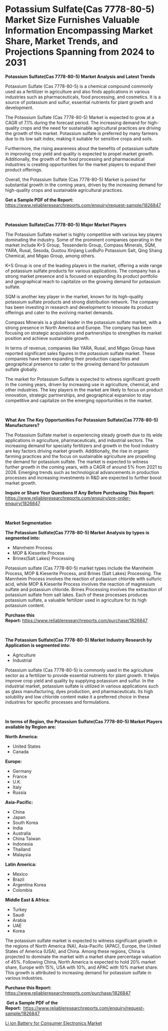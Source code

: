 <p><h1>Potassium Sulfate(Cas 7778-80-5) Market Size Furnishes Valuable Information Encompassing Market Share, Market Trends, and Projections Spanning from 2024 to 2031</h1></p><p><strong>Potassium Sulfate(Cas 7778-80-5) Market Analysis and Latest Trends</strong></p>
<p><p>Potassium Sulfate (Cas 7778-80-5) is a chemical compound commonly used as a fertilizer in agriculture and also finds applications in various industries such as pharmaceuticals, food processing, and cosmetics. It is a source of potassium and sulfur, essential nutrients for plant growth and development.</p><p>The Potassium Sulfate (Cas 7778-80-5) Market is expected to grow at a CAGR of 7.1% during the forecast period. The increasing demand for high-quality crops and the need for sustainable agricultural practices are driving the growth of this market. Potassium sulfate is preferred by many farmers due to its low salt index, making it suitable for sensitive crops and soils.</p><p>Furthermore, the rising awareness about the benefits of potassium sulfate in improving crop yield and quality is expected to propel market growth. Additionally, the growth of the food processing and pharmaceutical industries is creating opportunities for the market players to expand their product offerings.</p><p>Overall, the Potassium Sulfate (Cas 7778-80-5) Market is poised for substantial growth in the coming years, driven by the increasing demand for high-quality crops and sustainable agricultural practices.</p></p>
<p><strong>Get a Sample PDF of the Report:&nbsp;</strong> <a href="https://www.reliableresearchreports.com/enquiry/request-sample/1826847">https://www.reliableresearchreports.com/enquiry/request-sample/1826847</a></p>
<p>&nbsp;</p>
<p><strong>Potassium Sulfate(Cas 7778-80-5) Major Market Players</strong></p>
<p><p>The Potassium Sulfate market is highly competitive with various key players dominating the industry. Some of the prominent companies operating in the market include K+S Group, Tessenderlo Group, Compass Minerals, SQM, YARA, Rusal, Sesoda, Guotou Xinjiang LuoBuPo Potassium Salt, Qing Shang Chemical, and Migao Group, among others.</p><p>K+S Group is one of the leading players in the market, offering a wide range of potassium sulfate products for various applications. The company has a strong market presence and is focused on expanding its product portfolio and geographical reach to capitalize on the growing demand for potassium sulfate.</p><p>SQM is another key player in the market, known for its high-quality potassium sulfate products and strong distribution network. The company has been investing in research and development to innovate its product offerings and cater to the evolving market demands.</p><p>Compass Minerals is a global leader in the potassium sulfate market, with a strong presence in North America and Europe. The company has been focusing on strategic acquisitions and partnerships to strengthen its market position and achieve sustainable growth.</p><p>In terms of revenue, companies like YARA, Rusal, and Migao Group have reported significant sales figures in the potassium sulfate market. These companies have been expanding their production capacities and geographical presence to cater to the growing demand for potassium sulfate globally.</p><p>The market for Potassium Sulfate is expected to witness significant growth in the coming years, driven by increasing use in agriculture, chemical, and other industries. The key players in the market are likely to focus on product innovation, strategic partnerships, and geographical expansion to stay competitive and capitalize on the emerging opportunities in the market.</p></p>
<p>&nbsp;</p>
<p><strong>What Are The Key Opportunities For Potassium Sulfate(Cas 7778-80-5) Manufacturers?</strong></p>
<p><p>The Potassium Sulfate market is experiencing steady growth due to its wide applications in agriculture, pharmaceuticals, and industrial sectors. The increasing demand for specialty fertilizers and growth in the food industry are key factors driving market growth. Additionally, the rise in organic farming practices and the focus on sustainable agriculture are propelling the demand for potassium sulfate. The market is expected to witness further growth in the coming years, with a CAGR of around 5% from 2021 to 2026. Emerging trends such as technological advancements in production processes and increasing investments in R&D are expected to further boost market growth.</p></p>
<p><strong>Inquire or Share Your Questions If Any Before Purchasing This Report:</strong> <a href="https://www.reliableresearchreports.com/enquiry/pre-order-enquiry/1826847">https://www.reliableresearchreports.com/enquiry/pre-order-enquiry/1826847</a></p>
<p>&nbsp;</p>
<p><strong>Market Segmentation</strong></p>
<p><strong>The Potassium Sulfate(Cas 7778-80-5) Market Analysis by types is segmented into:</strong></p>
<p><ul><li>Mannheim Process</li><li>MOP & Kieserite Process</li><li>Brines(Salt Lakes) Processing</li></ul></p>
<p><p>Potassium sulfate (Cas 7778-80-5) market types include the Mannheim Process, MOP & Kieserite Process, and Brines (Salt Lakes) Processing. The Mannheim Process involves the reaction of potassium chloride with sulfuric acid, while MOP & Kieserite Process involves the reaction of magnesium sulfate and potassium chloride. Brines Processing involves the extraction of potassium sulfate from salt lakes. Each of these processes produces potassium sulfate, a valuable fertilizer used in agriculture for its high potassium content.</p></p>
<p><strong>Purchase this Report:&nbsp;</strong><a href="https://www.reliableresearchreports.com/purchase/1826847">https://www.reliableresearchreports.com/purchase/1826847</a></p>
<p>&nbsp;</p>
<p><strong>The Potassium Sulfate(Cas 7778-80-5) Market Industry Research by Application is segmented into:</strong></p>
<p><ul><li>Agriculture</li><li>Industrial</li></ul></p>
<p><p>Potassium sulfate (Cas 7778-80-5) is commonly used in the agriculture sector as a fertilizer to provide essential nutrients for plant growth. It helps improve crop yield and quality by supplying potassium and sulfur. In the industrial market, potassium sulfate is utilized in various applications such as glass manufacturing, dyes production, and pharmaceuticals. Its high solubility and low chloride content make it a preferred choice in these industries for specific processes and formulations.</p></p>
<p>&nbsp;</p>
<p><strong>In terms of Region, the Potassium Sulfate(Cas 7778-80-5) Market Players available by Region are:</strong></p>
<p>
    <p> <strong> North America: </strong>
        <ul>
            <li>United States</li>
            <li>Canada</li>
        </ul>
        </p> 
    <p> <strong> Europe: </strong>
        <ul>
            <li>Germany</li>
            <li>France</li>
            <li>U.K.</li>
            <li>Italy</li>
            <li>Russia</li>
        </ul>
        </p> 
    <p> <strong> Asia-Pacific: </strong>
        <ul>
            <li>China</li>
            <li>Japan</li>
            <li>South Korea</li>
            <li>India</li>
            <li>Australia</li>
            <li>China Taiwan</li>
            <li>Indonesia</li>
            <li>Thailand</li>
            <li>Malaysia</li>
        </ul>
        </p> 
    <p> <strong> Latin America: </strong>
        <ul>
            <li>Mexico</li>
            <li>Brazil</li>
            <li>Argentina Korea</li>
            <li>Colombia</li>
        </ul>
        </p> 
    <p> <strong> Middle East & Africa: </strong>
        <ul>
            <li>Turkey</li>
            <li>Saudi</li>
            <li>Arabia</li>
            <li>UAE</li>
            <li>Korea</li>
        </ul>
    </p>
    </p>
<p><p>The potassium sulfate market is expected to witness significant growth in the regions of North America (NA), Asia-Pacific (APAC), Europe, the United States of America (USA), and China. Among these regions, China is projected to dominate the market with a market share percentage valuation of 45%. Following China, North America is expected to hold 20% market share, Europe with 15%, USA with 10%, and APAC with 10% market share. This growth is attributed to increasing demand for potassium sulfate in various industries.</p></p>
<p><strong>Purchase this Report: </strong><a href="https://www.reliableresearchreports.com/purchase/1826847">https://www.reliableresearchreports.com/purchase/1826847</a></p>
<p>&nbsp;<strong>Get a Sample PDF of the Report:&nbsp;&nbsp;</strong><a href="https://www.reliableresearchreports.com/enquiry/request-sample/1826847">https://www.reliableresearchreports.com/enquiry/request-sample/1826847</a></p>
<p><strong></strong></p>
<p><p><a href="https://copper-carbon-84f.notion.site/Li-ion-Battery-for-Consumer-Electronics-Market-Provides-Detailed-Segmentation-of-this-Market-based-o-f5a8f4fb9d6248e8ba34f19d6ff2ad8c">Li ion Battery for Consumer Electronics Market</a></p></p>
